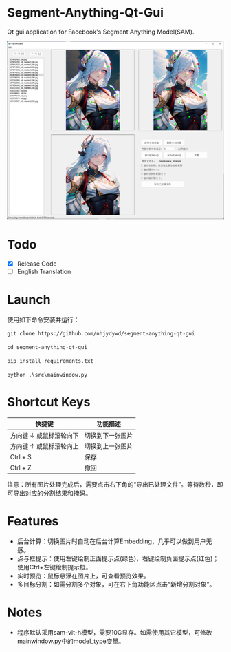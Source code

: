 # Segment-Anything-Qt-Gui
Qt gui application for Facebook's Segment Anything Model(SAM).

![gui picture](gui.png)

# Todo
- [x] Release Code
- [ ] English Translation

# Launch
使用如下命令安装并运行：
```
git clone https://github.com/nhjydywd/segment-anything-qt-gui

cd segment-anything-qt-gui

pip install requirements.txt

python .\src\mainwindow.py
```



# Shortcut Keys
| 快捷键      | 功能描述 |
| ----------- | ----------- |
| 方向键 ↓ 或鼠标滚轮向下      | 切换到下一张图片      |
| 方向键 ↑ 或鼠标滚轮向上   | 切换到上一张图片        |
| Ctrl + S   | 保存        |
| Ctrl + Z   | 撤回        |

注意：所有图片处理完成后，需要点击右下角的“导出已处理文件”。等待数秒，即可导出对应的分割结果和掩码。

# Features
- 后台计算：切换图片时自动在后台计算Embedding，几乎可以做到用户无感。
- 点与框提示：使用左键绘制正面提示点(绿色)，右键绘制负面提示点(红色)；使用Ctrl+左键绘制提示框。
- 实时预览：鼠标悬浮在图片上，可查看预览效果。
- 多目标分割：如需分割多个对象，可在右下角功能区点击“新增分割对象”。




# Notes
- 程序默认采用sam-vit-h模型，需要10G显存。如需使用其它模型，可修改mainwindow.py中的model_type变量。